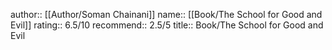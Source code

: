 author:: [[Author/Soman Chainani]]
name:: [[Book/The School for Good and Evil]]
rating:: 6.5/10
recommend:: 2.5/5
title:: Book/The School for Good and Evil
